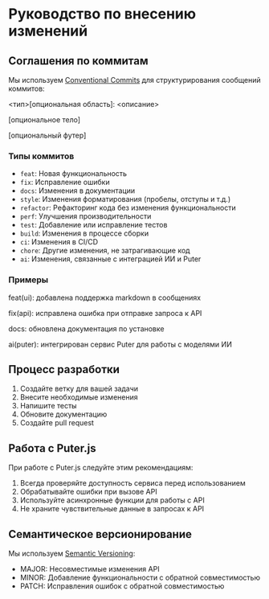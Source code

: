 # Руководство по внесению изменений

## Соглашения по коммитам

Мы используем [Conventional Commits](https://www.conventionalcommits.org/) для структурирования сообщений коммитов:


<тип>[опциональная область]: <описание>

[опциональное тело]

[опциональный футер]


### Типы коммитов

- `feat`: Новая функциональность
- `fix`: Исправление ошибки
- `docs`: Изменения в документации
- `style`: Изменения форматирования (пробелы, отступы и т.д.)
- `refactor`: Рефакторинг кода без изменения функциональности
- `perf`: Улучшения производительности
- `test`: Добавление или исправление тестов
- `build`: Изменения в процессе сборки
- `ci`: Изменения в CI/CD
- `chore`: Другие изменения, не затрагивающие код
- `ai`: Изменения, связанные с интеграцией ИИ и Puter

### Примеры

feat(ui): добавлена поддержка markdown в сообщениях

fix(api): исправлена ошибка при отправке запроса к API

docs: обновлена документация по установке

ai(puter): интегрирован сервис Puter для работы с моделями ИИ


## Процесс разработки

1. Создайте ветку для вашей задачи
2. Внесите необходимые изменения
3. Напишите тесты
4. Обновите документацию
5. Создайте pull request

## Работа с Puter.js

При работе с Puter.js следуйте этим рекомендациям:

1. Всегда проверяйте доступность сервиса перед использованием
2. Обрабатывайте ошибки при вызове API
3. Используйте асинхронные функции для работы с API
4. Не храните чувствительные данные в запросах к API

## Семантическое версионирование

Мы используем [Semantic Versioning](https://semver.org/):

- MAJOR: Несовместимые изменения API
- MINOR: Добавление функциональности с обратной совместимостью
- PATCH: Исправления ошибок с обратной совместимостью